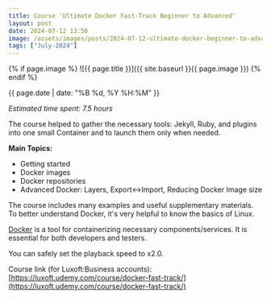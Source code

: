 ```yaml
---
title: Course 'Ultimate Docker Fast-Track Beginner to Advanced'
layout: post
date: 2024-07-12 13:50
image: /assets/images/posts/2024-07-12-ultimate-docker-beginner-to-advanced.webp
tags: ["July-2024"]
---
```


{% if page.image %}
![{{ page.title }}]({{ site.baseurl }}{{ page.image }})
{% endif %}

<div class="post-date">
{{ page.date | date: "%B %d, %Y %H:%M" }}
</div>

*Estimated time spent: 7.5 hours*

The course helped to gather the necessary tools: Jekyll, Ruby, and plugins into one small Container and to launch them only when needed.

**Main Topics:**
- Getting started
- Docker images
- Docker repositories
- Advanced Docker: Layers, Export<->Import, Reducing Docker Image size

The course includes many examples and useful supplementary materials. To better understand Docker, it's very helpful to know the basics of Linux.

[Docker] is a tool for containerizing necessary components/services. It is essential for both developers and testers.

You can safely set the playback speed to x2.0.

Course link (for Luxoft:Business accounts): [https://luxoft.udemy.com/course/docker-fast-track/](https://luxoft.udemy.com/course/docker-fast-track/)

[Docker]: https://www.docker.com/

